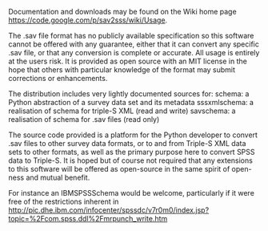 Documentation and downloads may be found on the Wiki home page https://code.google.com/p/sav2sss/wiki/Usage.

The .sav file format has no publicly available specification so this software cannot be offered with any guarantee, either that it can convert any specific .sav file, or that any conversion is complete or accurate. All usage is entirely at the users risk. It is provided as open source with an MIT license in the hope that others with particular knowledge of the format may submit corrections or enhancements.

The distribution includes very lightly documented sources for:
schema: a Python abstraction of a survey data set and its metadata
sssxmlschema: a realisation of schema for triple-S XML (read and write)
savschema: a realisation of schema for .sav files (read only)

The source code provided is a platform for the Python developer to convert .sav files to other survey data formats, or to and from Triple-S XML data sets to other formats, as well as the primary purpose here to convert SPSS data to Triple-S. It is hoped but of course not required that any extensions to this software will be offered as open-source in the same spirit of open-ness and mutual benefit.

For instance an IBMSPSSSchema would be welcome, particularly if it were free of the restrictions inherent in http://pic.dhe.ibm.com/infocenter/spssdc/v7r0m0/index.jsp?topic=%2Fcom.spss.ddl%2Fmrpunch_write.htm